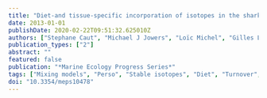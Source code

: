 ```yaml
---
title: "Diet-and tissue-specific incorporation of isotopes in the shark textitScyliorhinus stellaris, a North Sea mesopredator"
date: 2013-01-01
publishDate: 2020-02-22T09:51:32.625010Z
authors: ["Stephane Caut", "Michael J Jowers", "Loïc Michel", "Gilles Lepoint", "Aaron T Fisk"]
publication_types: ["2"]
abstract: ""
featured: false
publication: "*Marine Ecology Progress Series*"
tags: ["Mixing models", "Perso", "Stable isotopes", "Diet", "Turnover", "SIAR", "Discrimination factor", "Fractionation", "Large-spotted dogfish", "Nitrogen enrichment"]
doi: "10.3354/meps10478"
---
```


